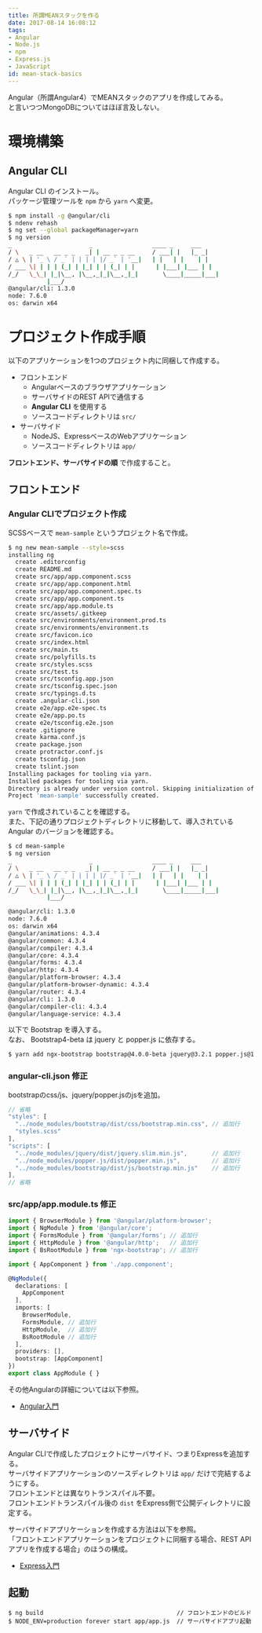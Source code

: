 ```yaml
---
title: 所謂MEANスタックを作る
date: 2017-08-14 16:08:12
tags:
- Angular
- Node.js
- npm
- Express.js
- JavaScript
id: mean-stack-basics
---
```


Angular（所謂Angular4）でMEANスタックのアプリを作成してみる。  
と言いつつMongoDBについてはほぼ言及しない。

<!-- more -->

# 環境構築

## Angular CLI

Angular CLI のインストール。  
パッケージ管理ツールを `npm` から `yarn` へ変更。

```sh
$ npm install -g @angular/cli
$ ndenv rehash
$ ng set --global packageManager=yarn
$ ng version
_                      _                 ____ _     ___
/ \   _ __   __ _ _   _| | __ _ _ __     / ___| |   |_ _|
/ △ \ | '_ \ / _` | | | | |/ _` | '__|   | |   | |    | |
/ ___ \| | | | (_| | |_| | | (_| | |      | |___| |___ | |
/_/   \_\_| |_|\__, |\__,_|_|\__,_|_|       \____|_____|___|
           |___/
@angular/cli: 1.3.0
node: 7.6.0
os: darwin x64
```


# プロジェクト作成手順

以下のアプリケーションを1つのプロジェクト内に同梱して作成する。

- フロントエンド
    - Angularベースのブラウザアプリケーション
    - サーバサイドのREST APIで通信する
    - **Angular CLI** を使用する
    - ソースコードディレクトリは `src/`
- サーバサイド
    - NodeJS、ExpressベースのWebアプリケーション
    - ソースコードディレクトリは `app/`

**フロントエンド、サーバサイドの順** で作成すること。

## フロントエンド

### Angular CLIでプロジェクト作成

SCSSベースで `mean-sample` というプロジェクト名で作成。

```sh
$ ng new mean-sample --style=scss
installing ng
  create .editorconfig
  create README.md
  create src/app/app.component.scss
  create src/app/app.component.html
  create src/app/app.component.spec.ts
  create src/app/app.component.ts
  create src/app/app.module.ts
  create src/assets/.gitkeep
  create src/environments/environment.prod.ts
  create src/environments/environment.ts
  create src/favicon.ico
  create src/index.html
  create src/main.ts
  create src/polyfills.ts
  create src/styles.scss
  create src/test.ts
  create src/tsconfig.app.json
  create src/tsconfig.spec.json
  create src/typings.d.ts
  create .angular-cli.json
  create e2e/app.e2e-spec.ts
  create e2e/app.po.ts
  create e2e/tsconfig.e2e.json
  create .gitignore
  create karma.conf.js
  create package.json
  create protractor.conf.js
  create tsconfig.json
  create tslint.json
Installing packages for tooling via yarn.
Installed packages for tooling via yarn.
Directory is already under version control. Skipping initialization of git.
Project 'mean-sample' successfully created.
```

`yarn` で作成されていることを確認する。  
また、下記の通りプロジェクトディレクトリに移動して、導入されている Angular のバージョンを確認する。

```sh
$ cd mean-sample
$ ng version
_                      _                 ____ _     ___
/ \   _ __   __ _ _   _| | __ _ _ __     / ___| |   |_ _|
/ △ \ | '_ \ / _` | | | | |/ _` | '__|   | |   | |    | |
/ ___ \| | | | (_| | |_| | | (_| | |      | |___| |___ | |
/_/   \_\_| |_|\__, |\__,_|_|\__,_|_|       \____|_____|___|
           |___/

@angular/cli: 1.3.0
node: 7.6.0
os: darwin x64
@angular/animations: 4.3.4
@angular/common: 4.3.4
@angular/compiler: 4.3.4
@angular/core: 4.3.4
@angular/forms: 4.3.4
@angular/http: 4.3.4
@angular/platform-browser: 4.3.4
@angular/platform-browser-dynamic: 4.3.4
@angular/router: 4.3.4
@angular/cli: 1.3.0
@angular/compiler-cli: 4.3.4
@angular/language-service: 4.3.4
```

以下で Bootstrap を導入する。  
なお、 Bootstrap4-beta は jquery と popper.js に依存する。

```sh
$ yarn add ngx-bootstrap bootstrap@4.0.0-beta jquery@3.2.1 popper.js@1.11.1 --save
```

### angular-cli.json 修正

bootstrapのcss/js、jquery/popper.jsのjsを追加。

```javascript
// 省略
"styles": [
  "../node_modules/bootstrap/dist/css/bootstrap.min.css", // 追加行
  "styles.scss"
],
"scripts": [
  "../node_modules/jquery/dist/jquery.slim.min.js",       // 追加行
  "../node_modules/popper.js/dist/popper.min.js",         // 追加行
  "../node_modules/bootstrap/dist/js/bootstrap.min.js"    // 追加行
],
// 省略
```



### src/app/app.module.ts 修正

```typescript
import { BrowserModule } from '@angular/platform-browser';
import { NgModule } from '@angular/core';
import { FormsModule } from '@angular/forms'; // 追加行
import { HttpModule } from '@angular/http';   // 追加行
import { BsRootModule } from 'ngx-bootstrap'; // 追加行

import { AppComponent } from './app.component';

@NgModule({
  declarations: [
    AppComponent
  ],
  imports: [
    BrowserModule,
    FormsModule, // 追加行
    HttpModule,  // 追加行
    BsRootModule // 追加行
  ],
  providers: [],
  bootstrap: [AppComponent]
})
export class AppModule { }
```

その他Angularの詳細については以下参照。

- [Angular入門](https://pepese.github.io/blog/angular-basics/)


## サーバサイド

Angular CLIで作成したプロジェクトにサーバサイド、つまりExpressを追加する。  
サーバサイドアプリケーションのソースディレクトリは `app/` だけで完結するようにする。  
フロントエンドとは異なりトランスパイル不要。  
フロントエンドトランスパイル後の `dist` をExpress側で公開ディレクトリに設定する。

サーバサイドアプリケーションを作成する方法は以下を参照。  
「フロントエンドアプリケーションをプロジェクトに同梱する場合、REST APIアプリを作成する場合」のほうの構成。

- [Express入門](https://pepese.github.io/blog/express-basics/)

## 起動

```
$ ng build                                      // フロントエンドのビルド
$ NODE_ENV=production forever start app/app.js  // サーバサイドアプリ起動
```
